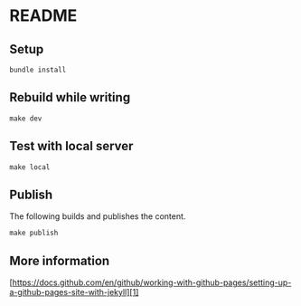 # README

## Setup

	bundle install

## Rebuild while writing

	make dev

## Test with local server

	make local

## Publish 
The following builds and publishes the content.

	make publish


## More information
[https://docs.github.com/en/github/working-with-github-pages/setting-up-a-github-pages-site-with-jekyll][1]

[1]:	https://docs.github.com/en/github/working-with-github-pages/setting-up-a-github-pages-site-with-jekyll